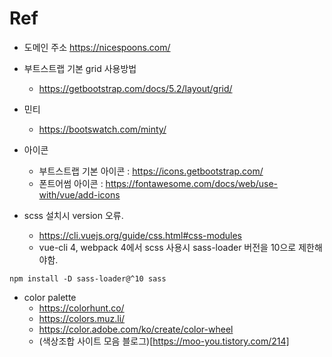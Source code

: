 # Ref
- 도메인 주소
https://nicespoons.com/

- 부트스트랩 기본 grid 사용방법
    - https://getbootstrap.com/docs/5.2/layout/grid/

- 민티
    - https://bootswatch.com/minty/
    
- 아이콘
    - 부트스트랩 기본 아이콘 : https://icons.getbootstrap.com/
    - 폰트어썸 아이콘 : https://fontawesome.com/docs/web/use-with/vue/add-icons
- scss 설치시 version 오류.
    - https://cli.vuejs.org/guide/css.html#css-modules
    - vue-cli 4, webpack 4에서 scss 사용시 sass-loader 버전을 10으로 제한해야함.
```
npm install -D sass-loader@^10 sass
```

- color palette
    - https://colorhunt.co/
    - https://colors.muz.li/
    - https://color.adobe.com/ko/create/color-wheel
    - (색상조합 사이트 모음 블로그)[https://moo-you.tistory.com/214]